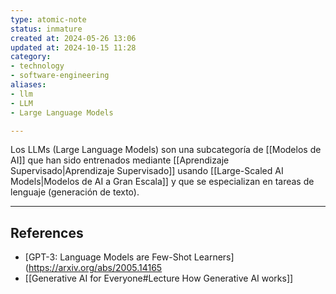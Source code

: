 ```yaml
---
type: atomic-note
status: inmature
created at: 2024-05-26 13:06
updated at: 2024-10-15 11:28
category:
- technology
- software-engineering
aliases: 
- llm
- LLM
- Large Language Models

---
```


Los LLMs (Large Language Models) son una subcategoría de [[Modelos de AI]] que han sido entrenados mediante [[Aprendizaje Supervisado|Aprendizaje Supervisado]] usando [[Large-Scaled AI Models|Modelos de AI a Gran Escala]] y que se especializan en tareas de lenguaje (generación de texto).

---
## References

- [GPT-3: Language Models are Few-Shot Learners](https://arxiv.org/abs/2005.14165
- [[Generative AI for Everyone#Lecture How Generative AI works]]


